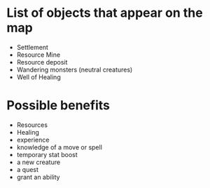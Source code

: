 # List of objects that appear on the map

- Settlement
- Resource Mine
- Resource deposit
- Wandering monsters (neutral creatures)
- Well of Healing

# Possible benefits

- Resources
- Healing
- experience
- knowledge of a move or spell
- temporary stat boost
- a new creature
- a quest
- grant an ability
